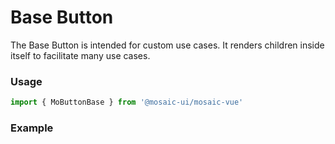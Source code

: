 # Base Button

The Base Button is intended for custom use cases. It renders children inside itself to facilitate many use cases.

### Usage
```javascript
import { MoButtonBase } from '@mosaic-ui/mosaic-vue'
```

### Example
<!-- STORY -->

<!-- STORY HIDE START -->

<!-- STORY HIDE END -->

<!-- PROPS -->
